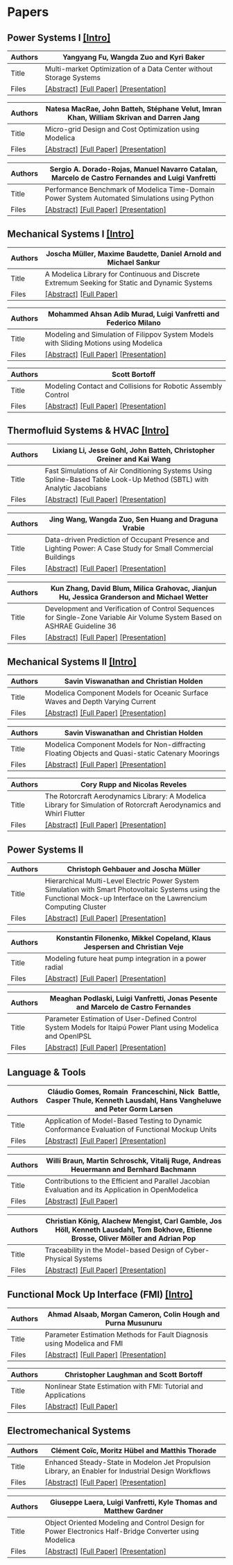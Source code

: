 # Papers


## Power Systems I [[Intro]](PowerSystemsIIntro.pdf)

Authors | Yangyang Fu, Wangda Zuo and Kyri Baker 
--- | ---
Title | Multi-market Optimization of a Data Center without Storage Systems 
Files | [[Abstract]](Modelica_2020Conference_Abstracts.pdf)  [[Full Paper]](Modelica2020US_paper_8.pdf) [[Presentation]](Modelica2020US_presentation_8.pdf)


Authors | Natesa MacRae, John Batteh, Stéphane Velut, Imran Khan, William Skrivan and Darren Jang 
--- | ---
Title | Micro-grid Design and Cost Optimization using Modelica 
Files | [[Abstract]](Modelica_2020Conference_Abstracts.pdf)   [[Full Paper]](Modelica2020US_paper_17.pdf) [[Presentation]](Modelica2020US_presentation_17.pdf)


Authors | Sergio A. Dorado-Rojas, Manuel Navarro Catalan, Marcelo de Castro Fernandes and Luigi Vanfretti 
--- | ---
Title | Performance Benchmark of Modelica Time-Domain Power System Automated Simulations using Python
Files | [[Abstract]](Modelica_2020Conference_Abstracts.pdf)   [[Full Paper]](Modelica2020US_paper_28.pdf) [[Presentation]](Modelica2020US_presentation_28.pdf)


## Mechanical Systems I [[Intro]](MechanicalSystemsIIntro.pdf)

Authors | Joscha Müller, Maxime Baudette, Daniel Arnold and Michael Sankur 
--- | ---
Title | A Modelica Library for Continuous and Discrete Extremum Seeking for Static and Dynamic Systems
Files | [[Abstract]](Modelica_2020Conference_Abstracts.pdf)   [[Full Paper]](Modelica2020US_paper_16.pdf) 


Authors | Mohammed Ahsan Adib Murad, Luigi Vanfretti and Federico Milano
--- | ---
Title | Modeling and Simulation of Filippov System Models with Sliding Motions using Modelica
Files | [[Abstract]](Modelica_2020Conference_Abstracts.pdf)   [[Full Paper]](Modelica2020US_paper_23.pdf) [[Presentation]](Modelica2020US_presentation_23.pdf)


Authors | Scott Bortoff
--- | ---
Title | Modeling Contact and Collisions for Robotic Assembly Control
Files | [[Abstract]](Modelica_2020Conference_Abstracts.pdf)   [[Full Paper]](Modelica2020US_paper_26.pdf) [[Presentation]](Modelica2020US_presentation_26.pdf)


## Thermofluid Systems & HVAC [[Intro]](ThermofluidSystemsIntro.pdf)

Authors | Lixiang Li, Jesse Gohl, John Batteh, Christopher Greiner and Kai Wang
--- | ---
Title | Fast Simulations of Air Conditioning Systems Using Spline-Based Table Look-Up Method (SBTL) with Analytic Jacobians
Files | [[Abstract]](Modelica_2020Conference_Abstracts.pdf)   [[Full Paper]](Modelica2020US_paper_18.pdf) [[Presentation]](Modelica2020US_presentation_18.pdf)


Authors | Jing Wang, Wangda Zuo, Sen Huang and Draguna Vrabie
--- | ---
Title | Data-driven Prediction of Occupant Presence and Lighting Power: A Case Study for Small Commercial Buildings
Files | [[Abstract]](Modelica_2020Conference_Abstracts.pdf)   [[Full Paper]](Modelica2020US_paper_7.pdf) [[Presentation]](Modelica2020US_presentation_7.pdf)


Authors | Kun Zhang, David Blum, Milica Grahovac, Jianjun Hu, Jessica Granderson and Michael Wetter
--- | ---
Title | Development and Verification of Control Sequences for Single-Zone Variable Air Volume System Based on ASHRAE Guideline 36
Files | [[Abstract]](Modelica_2020Conference_Abstracts.pdf)   [[Full Paper]](Modelica2020US_paper_19.pdf) [[Presentation]](Modelica2020US_presentation_19.pdf)


## Mechanical Systems II [[Intro]](MechanicalSystemsIIIntro.pdf)

Authors | Savin Viswanathan and Christian Holden
--- | ---
Title | Modelica Component Models for Oceanic Surface Waves and Depth Varying Current
Files | [[Abstract]](Modelica_2020Conference_Abstracts.pdf)   [[Full Paper]](Modelica2020US_paper_3.pdf) [[Presentation]](Modelica2020US_presentation_3.pdf)


Authors | Savin Viswanathan and Christian Holden
--- | ---
Title | Modelica Component Models for Non-diffracting Floating Objects and Quasi-static Catenary Moorings
Files | [[Abstract]](Modelica_2020Conference_Abstracts.pdf)   [[Full Paper]](Modelica2020US_paper_4.pdf) [[Presentation]](Modelica2020US_presentation_4.pdf)


Authors | Cory Rupp and Nicolas Reveles
--- | ---
Title | The Rotorcraft Aerodynamics Library: A Modelica Library for Simulation of Rotorcraft Aerodynamics and Whirl Flutter
Files | [[Abstract]](Modelica_2020Conference_Abstracts.pdf)   [[Full Paper]](Modelica2020US_paper_12.pdf) [[Presentation]](Modelica2020US_presentation_12.pdf)


## Power Systems II

Authors | Christoph Gehbauer and Joscha Müller
--- | ---
Title | Hierarchical Multi-Level Electric Power System Simulation with Smart Photovoltaic Systems using the Functional Mock-up Interface on the Lawrencium Computing Cluster
Files | [[Abstract]](Modelica_2020Conference_Abstracts.pdf)   [[Full Paper]](Modelica2020US_paper_20.pdf) [[Presentation]](Modelica2020US_presentation_20.pdf)


Authors | Konstantin Filonenko, Mikkel Copeland, Klaus Jespersen and Christian Veje
--- | ---
Title | Modeling future heat pump integration in a power radial
Files | [[Abstract]](Modelica_2020Conference_Abstracts.pdf)   [[Full Paper]](Modelica2020US_paper_15.pdf) [[Presentation]](Modelica2020US_presentation_15.pdf)


Authors | Meaghan Podlaski, Luigi Vanfretti, Jonas Pesente and Marcelo de Castro Fernandes
--- | ---
Title | Parameter Estimation of User-Defined Control System Models for Itaipú Power Plant using Modelica and OpenIPSL
Files | [[Abstract]](Modelica_2020Conference_Abstracts.pdf)   [[Full Paper]](Modelica2020US_paper_9.pdf) [[Presentation]](Modelica2020US_presentation_9.pdf)


## Language & Tools

Authors | Cláudio Gomes, Romain  Franceschini, Nick  Battle, Casper Thule, Kenneth Lausdahl, Hans Vangheluwe and Peter Gorm Larsen
--- | ---
Title | Application of Model-Based Testing to Dynamic Conformance Evaluation of Functional Mockup Units
Files | [[Abstract]](Modelica_2020Conference_Abstracts.pdf)   [[Full Paper]](Modelica2020US_paper_1.pdf) [[Presentation]](Modelica2020US_presentation_1.pdf)


Authors | Willi Braun, Martin Schroschk, Vitalij Ruge, Andreas Heuermann and Bernhard Bachmann
--- | ---
Title | Contributions to the Efficient and Parallel Jacobian Evaluation and its Application in OpenModelica
Files | [[Abstract]](Modelica_2020Conference_Abstracts.pdf)   [[Full Paper]](Modelica2020US_paper_10.pdf) 


Authors | Christian König, Alachew Mengist, Carl Gamble, Jos Höll, Kenneth Lausdahl, Tom Bokhove, Etienne Brosse, Oliver Möller and Adrian Pop
--- | ---
Title | Traceability in the Model-based Design of Cyber-Physical Systems
Files | [[Abstract]](Modelica_2020Conference_Abstracts.pdf)   [[Full Paper]](Modelica2020US_paper_11.pdf) [[Presentation]](Modelica2020US_presentation_11.pdf)


## Functional Mock Up Interface (FMI) [[Intro]](FMIIntro.pdf)

Authors | Ahmad Alsaab, Morgan Cameron, Colin Hough and Purna Musunuru
--- | ---
Title | Parameter Estimation Methods for Fault Diagnosis using Modelica and FMI
Files | [[Abstract]](Modelica_2020Conference_Abstracts.pdf)   [[Full Paper]](Modelica2020US_paper_29.pdf) [[Presentation]](Modelica2020US_presentation_29.pdf)


Authors | Christopher Laughman and Scott Bortoff
--- | ---
Title | Nonlinear State Estimation with FMI: Tutorial and Applications
Files | [[Abstract]](Modelica_2020Conference_Abstracts.pdf)   [[Full Paper]](Modelica2020US_paper_27.pdf) 

## Electromechanical Systems 

Authors | Clément Coïc, Moritz Hübel and Matthis Thorade
--- | ---
Title | Enhanced Steady-State in Modelon Jet Propulsion Library, an Enabler for Industrial Design Workflows
Files | [[Abstract]](Modelica_2020Conference_Abstracts.pdf)   [[Full Paper]](Modelica2020US_paper_25.pdf) [[Presentation]](Modelica2020US_presentation_25.pdf)


Authors | Giuseppe Laera, Luigi Vanfretti, Kyle Thomas and Matthew Gardner
--- | ---
Title | Object Oriented Modeling and Control Design for Power Electronics Half-Bridge Converter using Modelica
Files | [[Abstract]](Modelica_2020Conference_Abstracts.pdf)   [[Full Paper]](Modelica2020US_paper_6.pdf) [[Presentation]](Modelica2020US_presentation_6.pdf)





